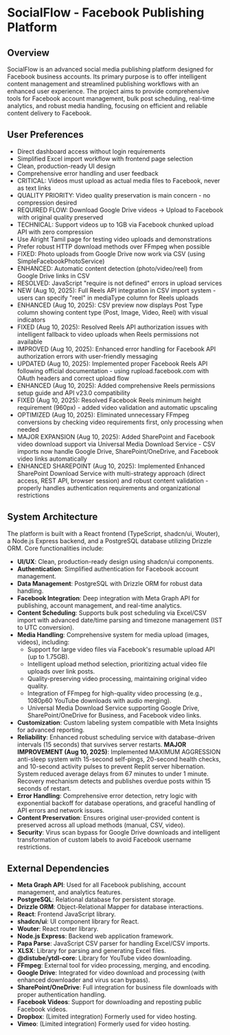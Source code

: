 # SocialFlow - Facebook Publishing Platform

## Overview
SocialFlow is an advanced social media publishing platform designed for Facebook business accounts. Its primary purpose is to offer intelligent content management and streamlined publishing workflows with an enhanced user experience. The project aims to provide comprehensive tools for Facebook account management, bulk post scheduling, real-time analytics, and robust media handling, focusing on efficient and reliable content delivery to Facebook.

## User Preferences
- Direct dashboard access without login requirements
- Simplified Excel import workflow with frontend page selection
- Clean, production-ready UI design
- Comprehensive error handling and user feedback
- CRITICAL: Videos must upload as actual media files to Facebook, never as text links
- QUALITY PRIORITY: Video quality preservation is main concern - no compression desired
- REQUIRED FLOW: Download Google Drive videos → Upload to Facebook with original quality preserved
- TECHNICAL: Support videos up to 1GB via Facebook chunked upload API with zero compression
- Use Alright Tamil page for testing video uploads and demonstrations
- Prefer robust HTTP download methods over FFmpeg when possible
- FIXED: Photo uploads from Google Drive now work via CSV (using SimpleFacebookPhotoService)
- ENHANCED: Automatic content detection (photo/video/reel) from Google Drive links in CSV
- RESOLVED: JavaScript "require is not defined" errors in upload services
- NEW (Aug 10, 2025): Full Reels API integration in CSV import system - users can specify "reel" in mediaType column for Reels uploads
- ENHANCED (Aug 10, 2025): CSV preview now displays Post Type column showing content type (Post, Image, Video, Reel) with visual indicators
- FIXED (Aug 10, 2025): Resolved Reels API authorization issues with intelligent fallback to video uploads when Reels permissions not available
- IMPROVED (Aug 10, 2025): Enhanced error handling for Facebook API authorization errors with user-friendly messaging
- UPDATED (Aug 10, 2025): Implemented proper Facebook Reels API following official documentation - using rupload.facebook.com with OAuth headers and correct upload flow
- ENHANCED (Aug 10, 2025): Added comprehensive Reels permissions setup guide and API v23.0 compatibility
- FIXED (Aug 10, 2025): Resolved Facebook Reels minimum height requirement (960px) - added video validation and automatic upscaling
- OPTIMIZED (Aug 10, 2025): Eliminated unnecessary FFmpeg conversions by checking video requirements first, only processing when needed
- MAJOR EXPANSION (Aug 10, 2025): Added SharePoint and Facebook video download support via Universal Media Download Service - CSV imports now handle Google Drive, SharePoint/OneDrive, and Facebook video links automatically
- ENHANCED SHAREPOINT (Aug 10, 2025): Implemented Enhanced SharePoint Download Service with multi-strategy approach (direct access, REST API, browser session) and robust content validation - properly handles authentication requirements and organizational restrictions

## System Architecture
The platform is built with a React frontend (TypeScript, shadcn/ui, Wouter), a Node.js Express backend, and a PostgreSQL database utilizing Drizzle ORM. Core functionalities include:
- **UI/UX**: Clean, production-ready design using shadcn/ui components.
- **Authentication**: Simplified authentication for Facebook account management.
- **Data Management**: PostgreSQL with Drizzle ORM for robust data handling.
- **Facebook Integration**: Deep integration with Meta Graph API for publishing, account management, and real-time analytics.
- **Content Scheduling**: Supports bulk post scheduling via Excel/CSV import with advanced date/time parsing and timezone management (IST to UTC conversion).
- **Media Handling**: Comprehensive system for media upload (images, videos), including:
    - Support for large video files via Facebook's resumable upload API (up to 1.75GB).
    - Intelligent upload method selection, prioritizing actual video file uploads over link posts.
    - Quality-preserving video processing, maintaining original video quality.
    - Integration of FFmpeg for high-quality video processing (e.g., 1080p60 YouTube downloads with audio merging).
    - Universal Media Download Service supporting Google Drive, SharePoint/OneDrive for Business, and Facebook video links.
- **Customization**: Custom labeling system compatible with Meta Insights for advanced reporting.
- **Reliability**: Enhanced robust scheduling service with database-driven intervals (15 seconds) that survives server restarts. **MAJOR IMPROVEMENT (Aug 10, 2025)**: Implemented MAXIMUM AGGRESSION anti-sleep system with 15-second self-pings, 20-second health checks, and 10-second activity pulses to prevent Replit server hibernation. System reduced average delays from 67 minutes to under 1 minute. Recovery mechanism detects and publishes overdue posts within 15 seconds of restart.
- **Error Handling**: Comprehensive error detection, retry logic with exponential backoff for database operations, and graceful handling of API errors and network issues.
- **Content Preservation**: Ensures original user-provided content is preserved across all upload methods (manual, CSV, video).
- **Security**: Virus scan bypass for Google Drive downloads and intelligent transformation of custom labels to avoid Facebook username restrictions.

## External Dependencies
- **Meta Graph API**: Used for all Facebook publishing, account management, and analytics features.
- **PostgreSQL**: Relational database for persistent storage.
- **Drizzle ORM**: Object-Relational Mapper for database interactions.
- **React**: Frontend JavaScript library.
- **shadcn/ui**: UI component library for React.
- **Wouter**: React router library.
- **Node.js Express**: Backend web application framework.
- **Papa Parse**: JavaScript CSV parser for handling Excel/CSV imports.
- **XLSX**: Library for parsing and generating Excel files.
- **@distube/ytdl-core**: Library for YouTube video downloading.
- **FFmpeg**: External tool for video processing, merging, and encoding.
- **Google Drive**: Integrated for video download and processing (with enhanced downloader and virus scan bypass).
- **SharePoint/OneDrive**: Full integration for business file downloads with proper authentication handling.
- **Facebook Videos**: Support for downloading and reposting public Facebook videos.
- **Dropbox**: (Limited integration) Formerly used for video hosting.
- **Vimeo**: (Limited integration) Formerly used for video hosting.